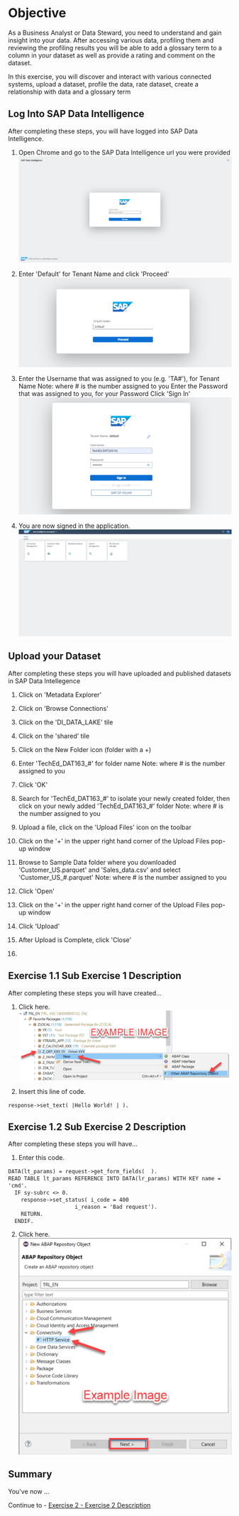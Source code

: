 # Objective

As a Business Analyst or Data Steward, you need to understand and gain insight into your data. After accessing various data, profiling them and reviewing the profiling results you will be able to add a glossary term to a column in your dataset as well as provide a rating and comment on the dataset.

In this exercise, you will discover and interact with various connected systems, upload a dataset, profile the data, rate dataset, create a relationship with data and a glossary term

## Log Into SAP Data Intelligence

After completing these steps, you will have logged into SAP Data Intelligence.

1. Open Chrome and go to the SAP Data Intelligence url you were provided
<br>![](/exercises/ex1/images/Ex01_Part01_01.png)

2. Enter 'Default' for Tenant Name and click 'Proceed'
<br>![](/exercises/ex1/images/Ex01_Part01_02.png)

3. Enter the Username that was assigned to you (e.g. 'TA#'), for Tenant Name
Note: where # is the number assigned to you
Enter the Password that was assigned to you, for your Password
Click 'Sign In'
<br>![](/exercises/ex1/images/Ex01_Part01_03.png)

4. You are now signed in the application.
<br>![](/exercises/ex1/images/Ex01_Part01_04.png)

## Upload your Dataset

After completing these steps you will have uploaded and published datasets in SAP Data Intellegence

1. Click on 'Metadata Explorer'

2. Click on 'Browse Connections'

3. Click on the 'DI_DATA_LAKE' tile

4. Click on the 'shared' tile

5. Click on the New Folder icon (folder with a +)

7. Enter 'TechEd_DAT163_#' for folder name
Note: where # is the number assigned to you

8. Click 'OK'

9. Search for 'TechEd_DAT163_#' to isolate your newly created folder, then click on your newly added 'TechEd_DAT163_#' folder
Note: where # is the number assigned to you

10. Upload a file, click on the 'Upload Files' icon on the toolbar

11. Click on the '+' in the upper right hand corner of the Upload Files pop-up window

12. Browse to Sample Data folder where you downloaded 'Customer_US.parquet' and 'Sales_data.csv' and select 'Customer_US_#.parquet'
Note: where # is the number assigned to you

13. Click 'Open'

14. Click on the '+' in the upper right hand corner of the Upload Files pop-up window

15. Click 'Upload'

16. After Upload is Complete, click 'Close'

17. 

## Exercise 1.1 Sub Exercise 1 Description

After completing these steps you will have created...

1. Click here.
<br>![](/exercises/ex1/images/01_01_0010.png)

2.	Insert this line of code.
```abap
response->set_text( |Hello World! | ). 
```



## Exercise 1.2 Sub Exercise 2 Description

After completing these steps you will have...

1.	Enter this code.
```abap
DATA(lt_params) = request->get_form_fields(  ).
READ TABLE lt_params REFERENCE INTO DATA(lr_params) WITH KEY name = 'cmd'.
  IF sy-subrc <> 0.
    response->set_status( i_code = 400
                     i_reason = 'Bad request').
    RETURN.
  ENDIF.

```

2.	Click here.
<br>![](/exercises/ex1/images/01_02_0010.png)


## Summary

You've now ...

Continue to - [Exercise 2 - Exercise 2 Description](../ex2/README.md)


